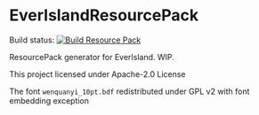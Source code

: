 # EverIslandResourcePack

Build status: [![Build Resource Pack](https://github.com/EverMCServer/EverIslandResourcePack/actions/workflows/build.yml/badge.svg)](https://github.com/EverMCServer/EverIslandResourcePack/actions/workflows/build.yml)

ResourcePack generator for EverIsland. WIP.

This project licensed under Apache-2.0 License

The font `wenquanyi_10pt.bdf` redistributed under GPL v2 with font embedding exception
